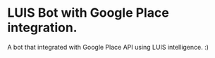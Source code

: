 # LUIS Bot with Google Place integration.

A bot that integrated with Google Place API using LUIS intelligence. :)


